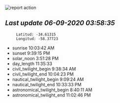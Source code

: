 ![report action](https://github.com/matiasz8/actions-for-reports/workflows/report%20action/badge.svg?branch=develop) 


## *****Last update 06-09-2020 03:58:35*****



		 Latitud: -34.61315
		 Longitud: -58.37723

 - sunrise 	 10:03:42 AM
 - sunset 	 9:39:15 PM
 - solar_noon 	 3:51:28 PM
 - day_length 	 11:35:33
 - civil_twilight_begin 	 9:38:34 AM
 - civil_twilight_end 	 10:04:23 PM
 - nautical_twilight_begin 	 9:09:24 AM
 - nautical_twilight_end 	 10:33:33 PM
 - astronomical_twilight_begin 	 8:40:11 AM
 - astronomical_twilight_end 	 11:02:46 PM
